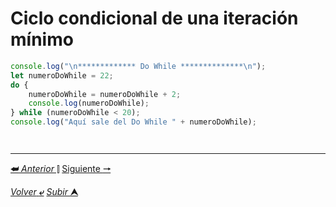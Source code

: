 # Ciclo condicional de una iteración mínimo




~~~js
console.log("\n************* Do While **************\n");
let numeroDoWhile = 22;
do {
    numeroDoWhile = numeroDoWhile + 2;
    console.log(numeroDoWhile);
} while (numeroDoWhile < 20);
console.log("Aquí sale del Do While " + numeroDoWhile);
~~~
~~~js
~~~
~~~js
~~~

---

[**&#11176;** *Anterior* &#11007;](/JavaScript/TeoriaJS/011_cicloCondicional.md "Ciclo condicional") 
[Siguiente **&#129042;**](/JavaScript/TeoriaJS/012_cicloDeIteracionMinimo.md "Ciclo condicional de una iteración mínimo")

[*Volver* **&ldca;**](/JavaScript/TeoriaJS/README.md "Regresar a página Principal") 
[*Subir* **&#11165;**](# "Ir al título")